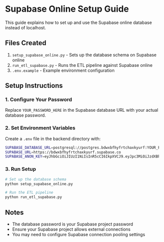 # Supabase Online Setup Guide

This guide explains how to set up and use the Supabase online database instead of localhost.

## Files Created

1. `setup_supabase_online.py` - Sets up the database schema on Supabase online
2. `run_etl_supabase.py` - Runs the ETL pipeline against Supabase online
3. `.env.example` - Example environment configuration

## Setup Instructions

### 1. Configure Your Password

Replace `YOUR_PASSWORD_HERE` in the Supabase database URL with your actual database password.

### 2. Set Environment Variables

Create a `.env` file in the backend directory with:

```bash
SUPABASE_DATABASE_URL=postgresql://postgres.bdwxbfhyfrtchaxkyurf:YOUR_PASSWORD_HERE@aws-0-ap-southeast-1.pooler.supabase.com:6543/postgres
SUPABASE_URL=https://bdwxbfhyfrtchaxkyurf.supabase.co
SUPABASE_ANON_KEY=eyJhbGciOiJIUzI1NiIsInR5cCI6IkpXVCJ9.eyJpc3MiOiJzdXBhYmFzZSIsInJlZiI6ImJkd3hiZmh5ZnJ0Y2hheGt5dXJmIiwicm9sZSI6ImFub24iLCJpYXQiOjE3NTY5NzY5NzQsImV4cCI6MjA3MjU1Mjk3NH0.O0pLfogr3v5dfx59WMEFgECr5cZsjSbGVR90r0_vcOA
```

### 3. Run Setup

```bash
# Set up the database schema
python setup_supabase_online.py

# Run the ETL pipeline
python run_etl_supabase.py
```

## Notes

- The database password is your Supabase project password
- Ensure your Supabase project allows external connections
- You may need to configure Supabase connection pooling settings